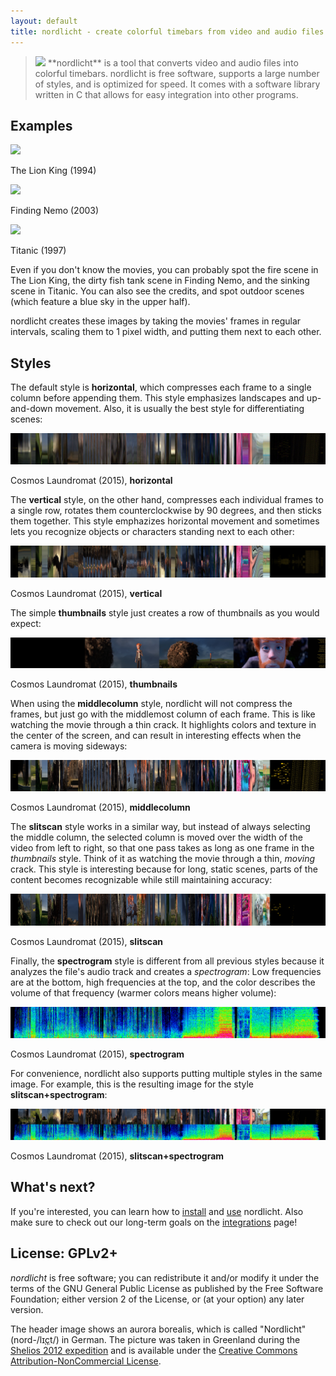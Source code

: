 ```yaml
---
layout: default
title: nordlicht - create colorful timebars from video and audio files
---
```


> <img src="/images/nordlicht-logo.png">
> **nordlicht** is a tool that converts video and audio files into colorful timebars. nordlicht is free software, supports a large number of styles, and is optimized for speed. It comes with a software library written in C that allows for easy integration into other programs.

## Examples

<div class="nordlicht"><a href="/images/lion-king.png"><img src="/images/lion-king.png"></a><p>The Lion King (1994)</p></div>
<div class="nordlicht"><a href="/images/nemo.png"><img src="/images/nemo.png"></a><p>Finding Nemo (2003)</p></div>
<div class="nordlicht"><a href="/images/titanic.png"><img src="/images/titanic.png"></a><p>Titanic (1997)</p></div>

Even if you don't know the movies, you can probably spot the fire scene in The Lion King, the dirty fish tank scene in Finding Nemo, and the sinking scene in Titanic. You can also see the credits, and spot outdoor scenes (which feature a blue sky in the upper half).

nordlicht creates these images by taking the movies' frames in regular intervals, scaling them to 1 pixel width, and putting them next to each other.

## Styles

The default style is **horizontal**, which compresses each frame to a single column before appending them. This style emphasizes landscapes and up-and-down movement. Also, it is usually the best style for differentiating scenes:

<div class="nordlicht"><a href="/images/cosmos-horizontal.png"><img src="/images/cosmos-horizontal.png"></a><p>Cosmos Laundromat (2015), <b>horizontal</b></p></div>

The **vertical** style, on the other hand, compresses each individual frames to a single row, rotates them counterclockwise by 90 degrees, and then sticks them together. This style emphazizes horizontal movement and sometimes lets you recognize objects or characters standing next to each other:

<div class="nordlicht"><a href="/images/cosmos-vertical.png"><img src="/images/cosmos-vertical.png"></a><p>Cosmos Laundromat (2015), <b>vertical</b></p></div>

The simple **thumbnails** style just creates a row of thumbnails as you would expect:

<div class="nordlicht"><a href="/images/cosmos-thumbnails.png"><img src="/images/cosmos-thumbnails.png"></a><p>Cosmos Laundromat (2015), <b>thumbnails</b></p></div>

When using the **middlecolumn** style, nordlicht will not compress the frames, but just go with the middlemost column of each frame. This is like watching the movie through a thin crack. It highlights colors and texture in the center of the screen, and can result in interesting effects when the camera is moving sideways:

<div class="nordlicht"><a href="/images/cosmos-middlecolumn.png"><img src="/images/cosmos-middlecolumn.png"></a><p>Cosmos Laundromat (2015), <b>middlecolumn</b></p></div>

The **slitscan** style works in a similar way, but instead of always selecting the middle column, the selected column is moved over the width of the video from left to right, so that one pass takes as long as one frame in the *thumbnails* style. Think of it as watching the movie through a thin, *moving* crack. This style is interesting because for long, static scenes, parts of the content becomes recognizable while still maintaining accuracy:

<div class="nordlicht"><a href="/images/cosmos-slitscan.png"><img src="/images/cosmos-slitscan.png"></a><p>Cosmos Laundromat (2015), <b>slitscan</b></p></div>

Finally, the **spectrogram** style is different from all previous styles because it analyzes the file's audio track and creates a *spectrogram*: Low frequencies are at the bottom, high frequencies at the top, and the color describes the volume of that frequency (warmer colors means higher volume):

<div class="nordlicht"><a href="/images/cosmos-spectrogram.png"><img src="/images/cosmos-spectrogram.png"></a><p>Cosmos Laundromat (2015), <b>spectrogram</b></p></div>

For convenience, nordlicht also supports putting multiple styles in the same image. For example, this is the resulting image for the style **slitscan+spectrogram**:

<div class="nordlicht"><a href="/images/cosmos-slitscan+spectrogram.png"><img src="/images/cosmos-slitscan+spectrogram.png"></a><p>Cosmos Laundromat (2015), <b>slitscan+spectrogram</b></p></div>

## What's next?

If you're interested, you can learn how to [install](/installation/) and [use](/usage/) nordlicht. Also make sure to check out our long-term goals on the [integrations](/integrations/) page!

## License: GPLv2+

*nordlicht* is free software; you can redistribute it and/or modify it under the terms of the GNU General Public License as published by the Free Software Foundation; either version 2 of the License, or (at your option) any later version.

The header image shows an aurora borealis, which is called "Nordlicht" (nord-/lɪ[ç](https://en.wikipedia.org/wiki/Voiceless_palatal_fricative)t/) in German. The picture was taken in Greenland during the [Shelios 2012 expedition](http://shelios.com/sh2012) and is available under the [Creative Commons Attribution-NonCommercial License](https://creativecommons.org/licenses/by-nc/2.0/).
